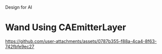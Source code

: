 Design for AI

# Wand Using CAEmitterLayer

https://github.com/user-attachments/assets/0787b355-f88a-4ca4-8f63-742fbfe9ec27

